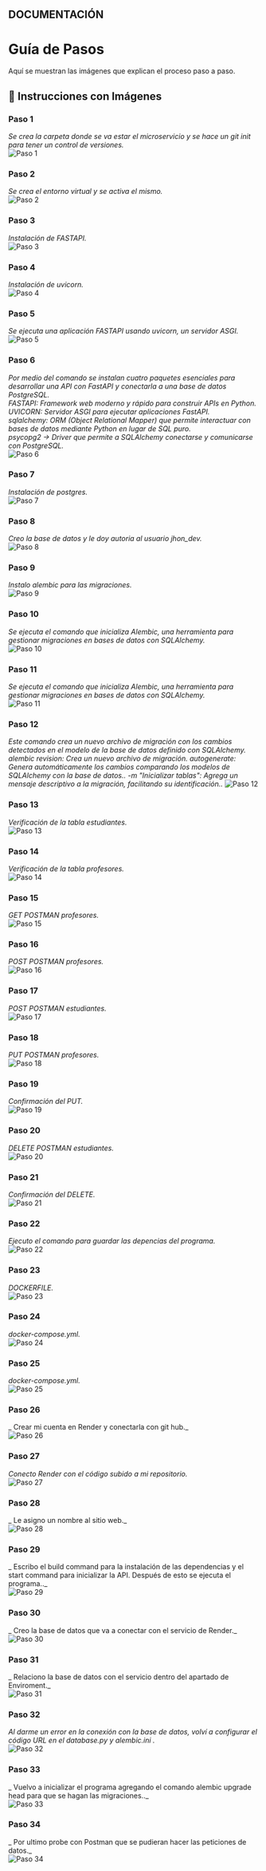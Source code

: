 ## DOCUMENTACIÓN

# Guía de Pasos

Aquí se muestran las imágenes que explican el proceso paso a paso.

## 📌 Instrucciones con Imágenes

### Paso 1  
_Se crea la carpeta donde se va estar el microservicio y se hace un git init para tener un control de versiones._  
![Paso 1](IMAGENES/Paso1.png)

### Paso 2  
_Se crea el entorno virtual y se activa el mismo._  
![Paso 2](IMAGENES/paso2.png)

### Paso 3  
_Instalación de FASTAPI._  
![Paso 3](IMAGENES/paso3.png)

### Paso 4  
_Instalación de uvicorn._  
![Paso 4](IMAGENES/paso4.png)

### Paso 5  
_Se ejecuta una aplicación FASTAPI usando uvicorn, un servidor ASGI._  
![Paso 5](IMAGENES/paso5.png)

### Paso 6  
_Por medio del comando se instalan cuatro paquetes esenciales para desarrollar una API con FastAPI y conectarla a una base de datos PostgreSQL._  
_FASTAPI: Framework web moderno y rápido para construir APIs en Python._  
_UVICORN: Servidor ASGI para ejecutar aplicaciones FastAPI._  
_sqlalchemy: ORM (Object Relational Mapper) que permite interactuar con bases de datos mediante Python en lugar de SQL puro._  
_psycopg2 → Driver que permite a SQLAlchemy conectarse y comunicarse con PostgreSQL._  
![Paso 6](IMAGENES/paso6.png)

### Paso 7  
_Instalación de postgres._  
![Paso 7](IMAGENES/paso7.png)

### Paso 8  
_Creo la base de datos y le doy autoria al usuario jhon_dev._  
![Paso 8](IMAGENES/paso8.png)

### Paso 9  
_Instalo alembic para las migraciones._  
![Paso 9](IMAGENES/paso9.png)

### Paso 10  
_Se ejecuta el comando que inicializa Alembic, una herramienta para gestionar migraciones en bases de datos con SQLAlchemy._  
![Paso 10](IMAGENES/paso10.png)

### Paso 11  
_Se ejecuta el comando que inicializa Alembic, una herramienta para gestionar migraciones en bases de datos con SQLAlchemy._  
![Paso 11](IMAGENES/paso11.png)

### Paso 12  
_Este comando crea un nuevo archivo de migración con los cambios detectados en el modelo de la base de datos definido con SQLAlchemy._  
_alembic revision: Crea un nuevo archivo de migración._ 
_autogenerate: Genera automáticamente los cambios comparando los modelos de SQLAlchemy con la base de datos.._ 
_-m "Inicializar tablas": Agrega un mensaje descriptivo a la migración, facilitando su identificación.._ 
![Paso 12](IMAGENES/paso12.png)

### Paso 13  
_Verificación de la tabla estudiantes._  
![Paso 13](IMAGENES/paso13.png)

### Paso 14  
_Verificación de la tabla profesores._  
![Paso 14](IMAGENES/paso14.png)

### Paso 15  
_GET POSTMAN profesores._  
![Paso 15](IMAGENES/paso15.png)

### Paso 16  
_POST POSTMAN profesores._  
![Paso 16](IMAGENES/paso16.png)

### Paso 17  
_POST POSTMAN estudiantes._  
![Paso 17](IMAGENES/paso17.png)

### Paso 18  
_PUT POSTMAN profesores._  
![Paso 18](IMAGENES/paso18.png)

### Paso 19  
_Confirmación del PUT._  
![Paso 19](IMAGENES/paso19.png)

### Paso 20  
_DELETE POSTMAN estudiantes._  
![Paso 20](IMAGENES/paso20.png)

### Paso 21  
_Confirmación del DELETE._  
![Paso 21](IMAGENES/paso21.png)

### Paso 22  
_Ejecuto el comando para guardar las depencias del programa._  
![Paso 22](IMAGENES/paso22.png)

### Paso 23  
_DOCKERFILE._  
![Paso 23](IMAGENES/paso23.png)

### Paso 24  
_docker-compose.yml._  
![Paso 24](IMAGENES/paso24.png)

### Paso 25  
_docker-compose.yml._  
![Paso 25](IMAGENES/paso25.png)

### Paso 26  
_ Crear mi cuenta en Render y conectarla con git hub._  
![Paso 26](IMAGENES/paso26.png)

### Paso 27  
_Conecto Render con el código subido a mi repositorio._  
![Paso 27](IMAGENES/paso27.png)

### Paso 28  
_ Le asigno un nombre al sitio web._  
![Paso 28](IMAGENES/paso28.png)

### Paso 29  
_ Escribo el build command para la instalación de las dependencias y el start 
command para inicializar la API. Después de esto se ejecuta el programa.._  
![Paso 29](IMAGENES/paso29.png)

### Paso 30  
_ Creo la base de datos que va a conectar con el servicio de Render._  
![Paso 30](IMAGENES/paso30.png)

### Paso 31  
_ Relaciono la base de datos con el servicio dentro del apartado de Enviroment._  
![Paso 31](IMAGENES/paso31.png)

### Paso 32  
_Al darme un error en la conexión con la base de datos, volví a configurar el 
código URL en el database.py y alembic.ini
._  
![Paso 32](IMAGENES/paso32.png)

### Paso 33  
_ Vuelvo a inicializar el programa agregando el comando alembic upgrade head 
para que se hagan las migraciones.._  
![Paso 33](IMAGENES/paso33.png)

### Paso 34  
_ Por ultimo probe con Postman que se pudieran hacer las peticiones de datos._  
![Paso 34](IMAGENES/paso34.png)
